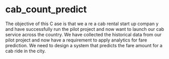 # cab_count_predict
The objective of this C ase is that we a re a cab rental start up compan y and have successfully run the pilot project and now want to launch our cab service across the country. We have collected the historical data from our pilot project and now have a requirement to apply analytics for fare prediction. We need to design a system that predicts the fare amount for a cab ride in the city.
